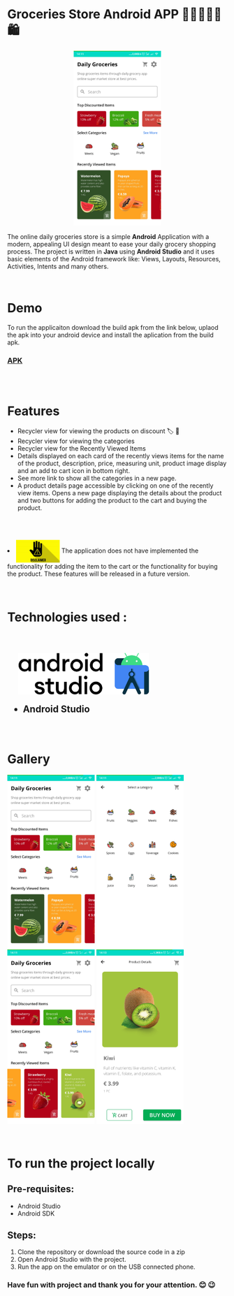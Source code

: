 # Groceries Store Android APP 🥦🥕🍅🥬🍓 🛍

<p align="center">
    <img alt="LinkedIn clone main page" width="200px" src="./images/g0.jpg"/>
</p>

The online daily groceries store is a simple **Android** Application with a modern, appealing UI design meant to ease your daily grocery shopping process. The project is written in **Java** using **Android Studio** and it uses basic elements of the Android framework like: Views, Layouts, Resources, Activities, Intents and many others.

<br>


# Demo 

To run the applicaiton download the build apk from the link below, uplaod the apk into your android device and install the aplication from the build apk.

### [APK](./groceriesStore.apk)

<br>
<br>

# Features

* Recycler view for viewing the products on discount 🏷 🤑
* Recycler view for viewing the categories
* Recycler view for the Recently Viewed Items
* Details displayed on each card of the recently views items for the name of the product, description, price, measuring unit, product image display and an add to cart icon in bottom right.
* See more link to show all the categories in a new page.
* A product details page accessible by clicking on one of the recently view items. Opens a new page displaying the details about the product and two buttons for adding the product to the cart and buying the product.
<br>
<br>
<br>

<li>
<img align='center' alt="firebase-hosting-merge.yml" width="100px" src="./images/d.jpg"/> The application does not have implemented the functionality for adding the item to the cart or the functionality for buying the product. These features will be released in a future version.

<br>
<br>
<br>

# Technologies used :
<br>
<h2> 

&nbsp;&nbsp;&nbsp;&nbsp;&nbsp;<img align='center' alt="React" width="300px" src="./images/a.png"/>
* Android Studio  
</br>

# Gallery

<img align='center' alt="Main Activity" width="200px" src="./images/g0.jpg"/>
<img align='center' alt="firebase-hosting-merge.yml" width="200px" src="./images/g1.jpg"/>
<img align='center' alt="firebase-hosting-merge.yml" width="200px" src="./images/g2.jpg"/>
<img align='center' alt="firebase-hosting-merge.yml" width="200px" src="./images/g3.jpg"/>


<br>
<br>
<br>

# To run the project locally

## Pre-requisites:
- Android Studio
- Android SDK

## Steps:

1. Clone the repository or download the source code in a zip
2. Open Android Studio with the project.
3. Run the app on the emulator or on the USB connected phone.

### Have fun with project and thank you for your attention. 😊 😉
